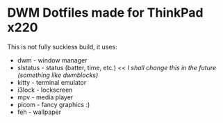 # DWM Dotfiles made for ThinkPad x220

This is not fully suckless build, it uses:
* dwm - window manager
* slstatus - status (batter, time, etc.) *<< I shall change this in the future (something like dwmblocks)*
* kitty - terminal emulator
* i3lock - lockscreen
* mpv - media player
* picom - fancy graphics :)
* feh - wallpaper
